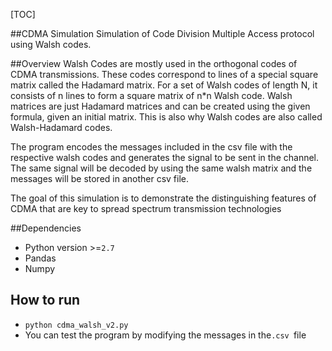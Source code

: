 [TOC]

##CDMA Simulation
 Simulation of Code Division Multiple Access protocol using Walsh codes.
 
##Overview
 Walsh Codes are mostly used in the orthogonal codes of CDMA transmissions. These codes correspond to lines of a special   square matrix called the Hadamard matrix. For a set of Walsh codes of length N, it consists of n lines to form a square matrix of n*n Walsh code. Walsh matrices are just Hadamard matrices and can be created using the given formula, given an initial matrix. This is also why Walsh codes are also called Walsh-Hadamard codes.

 The program encodes the messages included in the csv file with the respective walsh codes and generates the signal to be sent in the channel. The same signal will be decoded by using the same walsh matrix and the messages will be stored in another csv file.

 The goal of this simulation is to demonstrate the distinguishing features of CDMA that are key to spread spectrum transmission technologies

##Dependencies
- Python version >=`2.7`
- Pandas
- Numpy

## How to run
- `python cdma_walsh_v2.py`
-  You can test the program by modifying the messages in the`.csv `file
